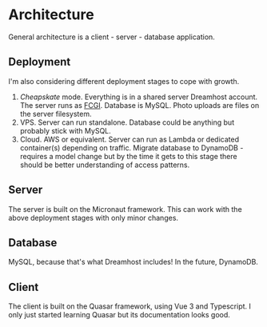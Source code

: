 # Architecture
General architecture is a client - server - database application.

## Deployment
I'm also considering different deployment stages to cope with growth.
1. _Cheapskate_ mode. Everything is in a shared server Dreamhost account. The server runs as [FCGI](https://github.com/edward3h/fcgi-with-graal). Database is MySQL. Photo uploads are files on the server filesystem.
2. VPS. Server can run standalone. Database could be anything but probably stick with MySQL.
3. Cloud. AWS or equivalent. Server can run as Lambda or dedicated container(s) depending on traffic. Migrate database to DynamoDB - requires a model change but by the time it gets to this stage there should be better understanding of access patterns.

## Server
The server is built on the Micronaut framework. 
This can work with the above deployment stages with only minor changes.

## Database
MySQL, because that's what Dreamhost includes!
In the future, DynamoDB.

## Client
The client is built on the Quasar framework, using Vue 3 and Typescript.
I only just started learning Quasar but its documentation looks good.